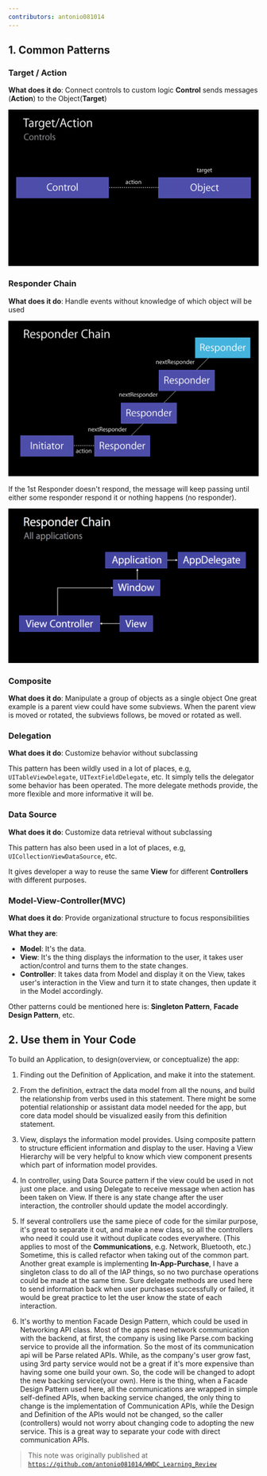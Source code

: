 ```yaml
---
contributors: antonio081014
---
```


## 1. Common Patterns

### Target / Action

**What does it do**: Connect controls to custom logic
**Control** sends messages (**Action**) to the Object(**Target**)

![Graphic Demo][p1Image]

### Responder Chain

**What does it do**: Handle events without knowledge of which object will be used

![Graphic Demo][p2Image]

If the 1st Responder doesn't respond, the message will keep passing until either some responder respond it or nothing happens (no responder).

![Graphic Demo][p3Image]

### Composite

**What does it do**: Manipulate a group of objects as a single object
One great example is a parent view could have some subviews. When the parent view is moved or rotated, the subviews follows, be moved or rotated as well.

### Delegation

**What does it do**: Customize behavior without subclassing

This pattern has been wildly used in a lot of places, e.g, `UITableViewDelegate`, `UITextFieldDelegate`, etc.
It simply tells the delegator some behavior has been operated. The more delegate methods provide, the more flexible and more informative it will be.

### Data Source

**What does it do**: Customize data retrieval without subclassing

This pattern has also been used in a lot of places, e.g, `UICollectionViewDataSource`, etc.

It gives developer a way to reuse the same **View** for different **Controllers** with different purposes.

### Model-View-Controller(MVC)

**What does it do**: Provide organizational structure to focus responsibilities

**What they are**:

- **Model**: It's the data.
- **View**: It's the thing displays the information to the user, it takes user action/control and turns them to the state changes.
- **Controller**: It takes data from Model and display it on the View, takes user's interaction in the View and turn it to state changes, then update it in the Model accordingly.

Other patterns could be mentioned here is: **Singleton Pattern**, **Facade Design Pattern**, etc.

## 2. Use them in Your Code

To build an Application, to design(overview, or conceptualize) the app:

1. Finding out the Definition of Application, and make it into the statement.

2. From the definition, extract the data model from all the nouns, and build the relationship from verbs used in this statement. There might be some potential relationship or assistant data model needed for the app, but core data model should be visualized easily from this definition statement.

3. View, displays the information model provides. Using composite pattern to structure efficient information and display to the user. Having a View Hierarchy will be very helpful to know which view component presents which part of information model provides.

4. In controller, using Data Source pattern if the view could be used in not just one place. and using Delegate to receive message when action has been taken on View. If there is any state change after the user interaction, the controller should update the model accordingly.

5. If several controllers use the same piece of code for the similar purpose, it's great to separate it out, and make a new class, so all the controllers who need it could use it without duplicate codes everywhere. (This applies to most of the **Communications**, e.g. Network, Bluetooth, etc.) Sometime, this is called refactor when taking out of the common part. Another great example is implementing **In-App-Purchase**, I have a singleton class to do all of the IAP things, so no two purchase operations could be made at the same time. Sure delegate methods are used here to send information back when user purchases successfully or failed, it would be great practice to let the user know the state of each interaction.

6. It's worthy to mention Facade Design Pattern, which could be used in Networking API class. Most of the apps need network communication with the backend, at first, the company is using like Parse.com backing service to provide all the information. So the most of its communication api will be Parse related APIs. While, as the company's user grow fast, using 3rd party service would not be a great if it's more expensive than having some one build your own. So, the code will be changed to adopt the new backing service(your own). Here is the thing, when a Facade Design Pattern used here, all the communications are wrapped in simple self-defined APIs, when backing service changed, the only thing to change is the implementation of Communication APIs, while the Design and Definition of the APIs would not be changed, so the caller (controllers) would not worry about changing code to adopting the new service. This is a great way to separate your code with direct communication APIs.

> This note was originally published at [`https://github.com/antonio081014/WWDC_Learning_Review`](https://github.com/antonio081014/WWDC_Learning_Review)

[p1Image]: ../../../images/notes/wwdc14/224/p1.png
[p2Image]: ../../../images/notes/wwdc14/224/p2.png
[p3Image]: ../../../images/notes/wwdc14/224/p3.png
